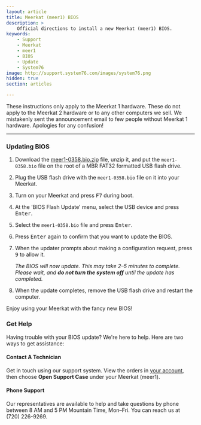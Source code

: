 ```yaml
---
layout: article
title: Meerkat (meer1) BIOS
description: >
    Official directions to install a new Meerkat (meer1) BIOS.
keywords:
    - Support
    - Meerkat
    - meer1
    - BIOS
    - Update
    - System76
image: http://support.system76.com/images/system76.png
hidden: true
section: articles

---
```


These instructions only apply to the Meerkat 1 hardware. These do not apply to the Meerkat 2 hardware or to any other computers we sell. We mistakenly sent the announcement email to few people without Meerkat 1 hardware. Apologies for any confusion!

---

### Updating BIOS

1. Download the <a href="{{site.baseurl}}/files/firmware/meer1-0358.bio.zip" download="download"> meer1-0358.bio.zip</a> file, unzip it, and put the `meer1-0358.bio` file on the root of a MBR FAT32 formatted USB flash drive.

2. Plug the USB flash drive with the `meer1-0358.bio` file on it into your Meerkat.

3. Turn on your Meerkat and press <kbd>F7</kbd> during boot.

4. At the 'BIOS Flash Update' menu, select the USB device and press <kbd>Enter</kbd>.

5. Select the `meer1-0358.bio` file and press <kbd>Enter</kbd>.

6. Press <kbd>Enter</kbd> again to confirm that you want to update the BIOS.

7. When the updater prompts about making a configuration request, press <kbd>9</kbd> to allow it.

   _The BIOS will now update. This may take 2–5 minutes to complete. Please wait, and **do not turn the system off** until the update has completed._

8. When the update completes, remove the USB flash drive and restart the computer.

Enjoy using your Meerkat with the fancy new BIOS!

### Get Help

Having trouble with your BIOS update? We're here to help. Here are two ways to get assistance:

#### Contact A Technician

Get in touch using our support system. View the orders in [your account](https://system76.com/my-account/orders), then choose **Open Support Case** under your Meerkat (meer1).

#### Phone Support

Our representatives are available to help and take questions by phone between 8 AM and 5 PM Mountain Time, Mon–Fri. You can reach us at (720) 226-9269.
